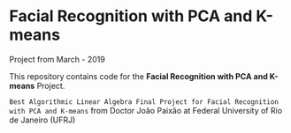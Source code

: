 # Facial Recognition with PCA and K-means

Project from March - 2019 

This repository contains code for the **Facial Recognition with PCA and K-means** Project.

`Best Algorithmic Linear Algebra Final Project for Facial Recognition with PCA and K-means` from Doctor João Paixão at Federal University of Rio de Janeiro (UFRJ)

